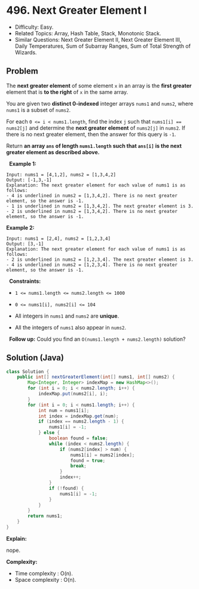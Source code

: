 # 496. Next Greater Element I

- Difficulty: Easy.
- Related Topics: Array, Hash Table, Stack, Monotonic Stack.
- Similar Questions: Next Greater Element II, Next Greater Element III, Daily Temperatures, Sum of Subarray Ranges, Sum of Total Strength of Wizards.

## Problem

The **next greater element** of some element ```x``` in an array is the **first greater** element that is **to the right** of ```x``` in the same array.

You are given two **distinct 0-indexed** integer arrays ```nums1``` and ```nums2```, where ```nums1``` is a subset of ```nums2```.

For each ```0 <= i < nums1.length```, find the index ```j``` such that ```nums1[i] == nums2[j]``` and determine the **next greater element** of ```nums2[j]``` in ```nums2```. If there is no next greater element, then the answer for this query is ```-1```.

Return **an array **```ans```** of length **```nums1.length```** such that **```ans[i]```** is the **next greater element** as described above.**

 
**Example 1:**

```
Input: nums1 = [4,1,2], nums2 = [1,3,4,2]
Output: [-1,3,-1]
Explanation: The next greater element for each value of nums1 is as follows:
- 4 is underlined in nums2 = [1,3,4,2]. There is no next greater element, so the answer is -1.
- 1 is underlined in nums2 = [1,3,4,2]. The next greater element is 3.
- 2 is underlined in nums2 = [1,3,4,2]. There is no next greater element, so the answer is -1.
```

**Example 2:**

```
Input: nums1 = [2,4], nums2 = [1,2,3,4]
Output: [3,-1]
Explanation: The next greater element for each value of nums1 is as follows:
- 2 is underlined in nums2 = [1,2,3,4]. The next greater element is 3.
- 4 is underlined in nums2 = [1,2,3,4]. There is no next greater element, so the answer is -1.
```

 
**Constraints:**


	
- ```1 <= nums1.length <= nums2.length <= 1000```
	
- ```0 <= nums1[i], nums2[i] <= 104```
	
- All integers in ```nums1``` and ```nums2``` are **unique**.
	
- All the integers of ```nums1``` also appear in ```nums2```.


 
**Follow up:** Could you find an ```O(nums1.length + nums2.length)``` solution?

## Solution (Java)

```java
class Solution {
    public int[] nextGreaterElement(int[] nums1, int[] nums2) {
        Map<Integer, Integer> indexMap = new HashMap<>();
        for (int i = 0; i < nums2.length; i++) {
            indexMap.put(nums2[i], i);
        }
        for (int i = 0; i < nums1.length; i++) {
            int num = nums1[i];
            int index = indexMap.get(num);
            if (index == nums2.length - 1) {
                nums1[i] = -1;
            } else {
                boolean found = false;
                while (index < nums2.length) {
                    if (nums2[index] > num) {
                        nums1[i] = nums2[index];
                        found = true;
                        break;
                    }
                    index++;
                }
                if (!found) {
                    nums1[i] = -1;
                }
            }
        }
        return nums1;
    }
}
```

**Explain:**

nope.

**Complexity:**

* Time complexity : O(n).
* Space complexity : O(n).
